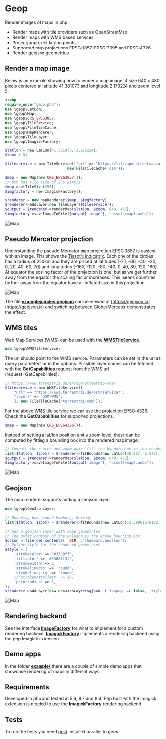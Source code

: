 # Geop 

Render images of maps in php.

* Render maps with tile providers such as OpenStreetMap
* Render maps with WMS based services
* Project/unproject lat/lon points
* Supported map projections EPSG:3857, EPSG:3395 and EPSG:4326 
* Render geojson geometries


## Render a map image

Below is an example showing how to render a map image of size 640 x 480 pixels centered
at latitude 41.381073 and longitude 2.173224 and zoom level 5.

```php
<?php
require_once("geop.php");
use \geop\LatLon;
use \geop\Map;
use \geop\CRS_EPSG3857;
use \geop\TileService;
use \geop\FileTileCache;
use \geop\MapRenderer;
use \geop\TileLayer;
use \geop\ImagickFactory;

$latlon = new LatLon(41.381073, 2.173224);
$zoom = 5;

$tileservice = new TileService(["url" => "https://tile.openstreetmap.org/{z}/{x}/{y}.png"], 
                            new FileTileCache('osm'));

$map = new Map(new CRS_EPSG3857());
// OSM has tile size of 256 pixels
$map->setTileSize(256);
$imgfactory = new ImagickFactory();

$renderer = new MapRenderer($map, $imgfactory);
$renderer->addLayer(new TileLayer($tileservice));
$output = $renderer->renderMap($latlon, $zoom, 640, 400);
$imgfactory->saveImageToFile($output['image'], "assets/map1.webp");
```

![Map](assets/map1.webp)


## Pseudo Mercator projection

Understanding the pseudo Mercator map projection EPSG:3857 is easiest with an image. This shows the [Tissot's indicatrix](https://en.wikipedia.org/wiki/Tissot%27s_indicatrix). Each one of the circles has a radius of 200km
and they are placed at latitudes {-70, -60, -40, -20, 0, 20, 40, 60, 70} and longitudes 
{-160, -120, -80, -40, 0, 40, 80, 120, 160}. At equator the scaling factor of the projection is one, but as we get further away from the equator the scaling factor increases. This means countries further away from the equator have an inflated size in this projection.

![Map](assets/map4.webp)

The file **[example/circles.geojson](example/circles.geojson)** can be viewed at [https://geojson.io](https://geojson.io) and switching between Globe/Mercator demonstrates the effect.



## WMS tiles

Web Map Services (WMS) can be used with the **[WMSTileService](src/tileservice.php)**. 

```php
use \geop\WMSTileService;
```

The url should point to the WMS service. Parameters can be set in the url as query parameters or in the options. Possible layer names can be fetched with the **GetCapabilities** request from the WMS url (request=GetCapabilities).

```php
// https://www.terrestris.de/en/openstreetmap-wms/
$tileservice = new WMSTileService([
	"url" => "https://ows.terrestris.de/osm/service?",
	"layers" => "OSM-WMS",
	], new FileTileCache('terrestris-osm'));
```

For the above WMS tile service we can use the projection EPSG:4326. Check the **GetCapabilities** for supported projections.

```php
$map = new Map(new CRS_EPSG4326());
```

Instead of setting a lat/lon position and a zoom level, these can be computed by fitting a bounding box into the rendered map image:

```php
// Compute the center and zoom which fits the boundingbox in the render size
list($latlon, $zoom) = $renderer->fitBounds(new LatLon(36.267, 6.577), new LatLon(47.374, 18.654), 640, 400);
$output = $renderer->renderMap($latlon, $zoom, 640, 400);
$imgfactory->saveImageToFile($output['image'], "assets/map2.webp");
```

![Map](assets/map2.webp)

## Geojson

The map renderer supports adding a geojson layer:
```php
use \geop\GeoJsonLayer;
```

```php
// Bounding box around Hamburg, Germany
list($latlon, $zoom) = $renderer->fitBounds(new LatLon(53.39861676102, 9.77002), new LatLon(53.705006628648, 10.211535), 640, 400);

// Add a geojson layer with some geometries
// The outer contour of the polygon is the above bounding box 
$gjson = file_get_contents(__DIR__."/hamburg.geojson");
// Define style for the rendered geometries
$style = [
	'strokecolor' => '#3388ff',
	'fillcolor' => '#3388ff3f',
	'strokewidth' => 3,
	'strokelinecap' => 'round',
	'strokelinejoin' => 'round',
	//'strokemiterlimit' => 10,
	'pointradius' => 8,
];
$renderer->addLayer(new GeoJsonLayer($gjson, ['swapxy' => false, 'style' => $style]));
```

![Map](assets/map3.webp)


## Rendering backend
See the interface **[ImageFactory](src/imagefactory.php)** for what to implement for a custom
rendering backend. **[ImagickFactory](src/imagefactory.php)** implements a rendering backend using the php Imagick extension.


## Demo apps
In the folder **[example/](example/)** there are a couple of simple demo apps that showcase rendering of maps in different ways.

## Requirements
Developed in php and tested in 5.6, 8.2 and 8.4. Php built with the Imagick extension is needed to use the
**ImagickFactory** rendering backend. 


## Tests
To run the tests you need [pest](https://github.com/deltadecay/pest) installed parallel to *geop*.
